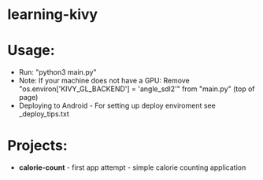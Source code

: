 # learning-kivy
# Usage:
- Run: "python3 main.py"
- Note:
  If your machine does not have a GPU:
    Remove "os.environ['KIVY_GL_BACKEND'] = 'angle_sdl2'"
    from "main.py" (top of page)
- Deploying to Android - For setting up deploy enviroment see _deploy_tips.txt
# Projects:
- **calorie-count** - first app attempt - simple calorie counting application

